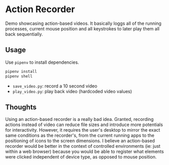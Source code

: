 # Action Recorder

Demo showcasing action-based videos. It basically loggs all of the running processes, current mouse position and all keystrokes to later play them all back sequentially.

## Usage

Use `pipenv` to install dependencies.

```bash
pipenv install
pipenv shell
```

-   `save_video.py`: record a 10 second video
-   `play_video.py`: play back video (hardcoded video values)

## Thoughts

Using an action-based recorder is a really bad idea. Granted, recording actions instead of video can reduce file sizes and introduce more potentials for interactivity. However, it requires the user's desktop to mirror the exact same conditions as the recorder's, from the current running apps to the positioning of icons to the screen dimensions. I believe an action-based recorder would be better in the context of controlled environments (ie: just within a web browser) because you would be able to register what elements were clicked independent of device type, as opposed to mouse position.
